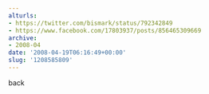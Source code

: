 ```yaml
---
alturls:
- https://twitter.com/bismark/status/792342849
- https://www.facebook.com/17803937/posts/856465309669
archive:
- 2008-04
date: '2008-04-19T06:16:49+00:00'
slug: '1208585809'
---
```


back

